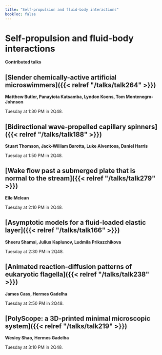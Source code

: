 ```yaml
---
title: "Self-propulsion and fluid-body interactions"
bookToc: false
---
```


# Self-propulsion and fluid-body interactions

**Contributed talks**


## [Slender chemically-active artificial microswimmers]({{< relref "/talks/talk264" >}})

**Matthew Butler, Panayiota Katsamba, Lyndon Koens, Tom Montenegro-Johnson**

Tuesday at 1:30 PM in 2Q48.


## [Bidirectional wave-propelled capillary spinners]({{< relref "/talks/talk188" >}})

**Stuart Thomson, Jack-William Barotta, Luke Alventosa, Daniel Harris**

Tuesday at 1:50 PM in 2Q48.


## [Wake flow past a submerged plate that is normal to the stream]({{< relref "/talks/talk279" >}})

**Elle Mclean**

Tuesday at 2:10 PM in 2Q48.


## [Asymptotic models for a fluid-loaded elastic layer]({{< relref "/talks/talk166" >}})

**Sheeru Shamsi, Julius Kaplunov, Ludmila Prikazchikova**

Tuesday at 2:30 PM in 2Q48.


## [Animated reaction-diffusion patterns of eukaryotic flagella]({{< relref "/talks/talk238" >}})

**James Cass, Hermes Gadelha**

Tuesday at 2:50 PM in 2Q48.


## [PolyScope:  a 3D-printed minimal microscopic system]({{< relref "/talks/talk219" >}})

**Wesley Shao, Hermes Gadelha**

Tuesday at 3:10 PM in 2Q48.


